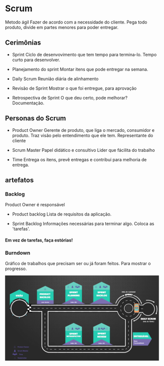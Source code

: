 # Scrum

Metodo ágil
Fazer de acordo com a necessidade do cliente.
Pega todo produto, divide em partes menores para poder entregar.

## Cerimônias

- Sprint
Ciclo de desenvovimento que tem tempo para termina-lo.
Tempo curto para desenvolver.

- Planejamento do sprint
Montar itens que pode entregar na semana.

- Daily Scrum
Reunião diária de alinhamento

- Revisão de Sprint
Mostrar o que foi entregue, para aprovação

- Retrospectiva de Sprint
O que deu certo, pode melhorar? Documentação.

## Personas do Scrum

- Product Owner
Gerente de produto, que liga o mercado, consumidor e produto.
Traz visão pelo entendimento que ele tem.
Representante do cliente

- Scrum Master 
Papel didático e consultivo
Lider que fácilita do trabalho

- Time
Entrega os itens, prevê entregas e contribui para melhoria de entrega.

## artefatos

### Backlog

Product Owner é responsável

- Product backlog
Lista de requisitos da aplicação.

- Sprint Backlog
Informações necessárias para terminar algo.
Coloca as 'tarefas'.

#### Em vez de tarefas, faça estórias!

### Burndown

Gráfico de trabalhos que precisam ser ou já foram feitos.
Para mostrar o progresso.

![home image](.github/ScrumMap.png)